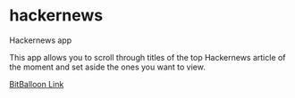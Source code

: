 # hackernews
Hackernews app

This app allows you to scroll through titles of the top Hackernews article of the moment and set aside the ones you want to view.

<a href='http://soldier-horse-62748.bitballoon.com/'>BitBalloon Link</a>
